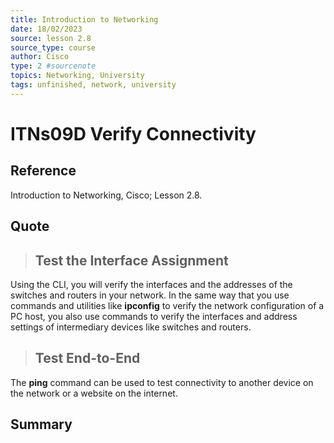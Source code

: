```yaml
---
title: Introduction to Networking
date: 18/02/2023
source: lesson 2.8
source_type: course
author: Cisco
type: 2 #sourcenote
topics: Networking, University
tags: unfinished, network, university
---
```

# ITNs09D Verify Connectivity

## **Reference**
Introduction to Networking, Cisco; Lesson 2.8.

## **Quote**
> ## Test the Interface Assignment
Using the CLI, you will verify the interfaces and the addresses of the switches and routers in your network.
In the same way that you use commands and utilities like **ipconfig** to verify the network configuration of a PC host, you also use commands to verify the interfaces and address settings of intermediary devices like switches and routers.

> ## Test End-to-End
The **ping** command can be used to test connectivity to another device on the network or a website on the internet.

## **Summary**
<!-- Resume of the idea with the context of the quote. -->
